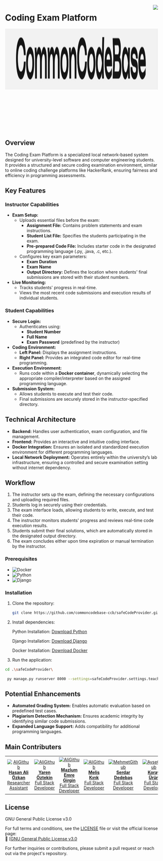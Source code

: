 
[<img align="right" src="https://visitor-badge.laobi.icu/badge?page_id=commoncodebase-ccb/safeCodeProvider">
](https://visitor-badge.laobi.icu/badge?page_id=commoncodebase-ccb/safeCodeProvider)



# **Coding Exam Platform**

<p align="center">
  <img src="ccbLOGO.jpg" alt="Project Logo" width="700" height="200" style="display:block; margin-left:auto; margin-right:auto;">
<br>
</p>
<br><br><br><br><br><br>

## **Overview**
The Coding Exam Platform is a specialized local network-based system designed for university-level software and computer engineering students. It provides a structured and secure coding examination environment, similar to online coding challenge platforms like HackerRank, ensuring fairness and efficiency in programming assessments.

## **Key Features**

### **Instructor Capabilities**
- **Exam Setup:**
  - Uploads essential files before the exam:
    - **Assignment File:** Contains problem statements and exam instructions.
    - **Student List File:** Specifies the students participating in the exam.
    - **Pre-prepared Code File:** Includes starter code in the designated programming language (.py, .java, .c, etc.).
  - Configures key exam parameters:
    - **Exam Duration**
    - **Exam Name**
    - **Output Directory:** Defines the location where students' final submissions are stored with their student numbers.
- **Live Monitoring:**
  - Tracks students' progress in real-time.
  - Views the most recent code submissions and execution results of individual students.

### **Student Capabilities**
- **Secure Login:**
  - Authenticates using:
    - **Student Number**
    - **Full Name**
    - **Exam Password** (predefined by the instructor)
- **Coding Environment:**
  - **Left Panel:** Displays the assignment instructions.
  - **Right Panel:** Provides an integrated code editor for real-time programming.
- **Execution Environment:**
  - Runs code within a **Docker container**, dynamically selecting the appropriate compiler/interpreter based on the assigned programming language.
- **Submission System:**
  - Allows students to execute and test their code.
  - Final submissions are securely stored in the instructor-specified directory.

## **Technical Architecture**
- **Backend:** Handles user authentication, exam configuration, and file management.
- **Frontend:** Provides an interactive and intuitive coding interface.
- **Docker Integration:** Ensures an isolated and standardized execution environment for different programming languages.
- **Local Network Deployment:** Operates entirely within the university’s lab infrastructure, ensuring a controlled and secure examination setting without internet dependency.

## **Workflow**
1. The instructor sets up the exam, defining the necessary configurations and uploading required files.
2. Students log in securely using their credentials.
3. The exam interface loads, allowing students to write, execute, and test their code.
4. The instructor monitors students' progress and reviews real-time code execution results.
5. Students submit their final solutions, which are automatically stored in the designated output directory.
6. The exam concludes either upon time expiration or manual termination by the instructor.


### Prerequisites

-   ![Docker](https://img.shields.io/badge/Docker-2496ED?style=flat&logo=docker&logoColor=white) 
-   ![Python](https://img.shields.io/badge/Python-3776AB?style=flat&logo=python&logoColor=white) 
-   ![Django](https://img.shields.io/badge/Django-092E20?style=flat&logo=django&logoColor=white) 


### Installation

1.  Clone the repository:

    ```bash
    git clone https://github.com/commoncodebase-ccb/safeCodeProvider.git
    ```

2.  Install dependencies:

    Python Installation: [Download Python](https://www.python.org/downloads/)

    Django Installation: [Download Django](https://www.djangoproject.com/download/)

    Docker Installation: [Download Docker](https://docs.docker.com/desktop/)


4.  Run the application:

   ```bash
   cd .\safeCodeProvider\
  ```
  ```bash
   py manage.py runserver 8000 --settings=safeCodeProvider.settings.teacher_settings
  ```

## **Potential Enhancements**
- **Automated Grading System:** Enables automatic evaluation based on predefined test cases.
- **Plagiarism Detection Mechanism:** Ensures academic integrity by identifying similar code submissions.
- **Expanded Language Support:** Adds compatibility for additional programming languages.


## **Main Contributers**

<table>
  <tr>
    <td align="center">
      <a href="https://github.com/hasanaliozkan-dev">
        <img src="https://github.com/hasanaliozkan-dev.png" width="100px;" alt="AliGithub"/>
        <br />
        <b>Hasan Ali Özkan</b>
        <br />
        Researcher Assistant
      </a>
    </td>
    <td align="center">
      <a href="https://github.com/yarennoztekinn">
        <img src="https://github.com/yarennoztekinn.png" width="100px;" alt="AliGithub"/>
        <br />
        <b>Yaren Öztekin</b>
        <br />
        Full Stack Developer
      </a>
    </td>
    <td align="center">
      <a href="https://github.com/mazlumemregirgin">
        <img src="https://github.com/mazlumemregirgin.png" width="100px;" alt="AliGithub"/>
        <br />
        <b>Mazlum Emre Girgin</b>
        <br />
        Full Stack Developer
      </a>
    </td>
    <td align="center">
      <a href="https://github.com/meliskirik">
        <img src="https://github.com/meliskirik.png" width="100px;" alt="AliGithub"/>
        <br />
        <b>Melis Kırık</b>
        <br />
        Full Stack Developer
      </a>
    </td>
    <td align="center">
      <a href="https://github.com/Serdar1048">
        <img src="https://github.com/Serdar1048.png" width="100px;" alt="MehmetGithub"/>
        <br />
        <b>Serdar Dedebaş</b>
        <br />
        Full Stack Developer
      </a>
    </td>
    <td align="center">
      <a href="https://github.com/koraytacus">
        <img src="https://github.com/koraytacus.png" width="100px;" alt="AyseGithub"/>
        <br />
        <b>Koray Ürün</b>
        <br />
        Full Stack Developer
      </a>
    </td>
  </tr>
</table>






## **License**
GNU General Public License v3.0

For full terms and conditions, see the [LICENSE](LICENSE) file or visit the official license page:  
🔗 [[GNU General Public License v3.0](https://www.gnu.org/licenses/gpl-3.0.html)

For further inquiries or contributions, please submit a pull request or reach out via the project's repository.
